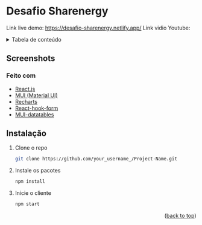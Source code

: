 # Desafio Sharenergy

Link live demo: <a href="https://desafio-sharenergy.netlify.app/">https://desafio-sharenergy.netlify.app/</a>
Link vidio Youtube: <a></a>

<details>
  <summary>Tabela de conteúdo</summary>
  <ol>
    <li>
      <a href="screenshots">Screenshots</a>
      <ul>
        <li><a href="#feito-com">Feito Com</a></li>
      </ul>
    </li>
    <li><a href="#instalação">Instalação</a></li>
     
   
  </ol>
</details>

## Screenshots

### Feito com

- [React.js](https://reactjs.org/)
- [MUI (Material UI)](https://mui.com//)
- [Recharts](https://recharts.org/)
- [React-hook-form](https://react-hook-form.com/)
- [MUI-datatables](https://github.com/gregnb/mui-datatables)

<!-- GETTING STARTED -->

## Instalação

1. Clone o repo
   ```sh
   git clone https://github.com/your_username_/Project-Name.git
   ```
2. Instale os pacotes
   ```sh
   npm install
   ```
3. Inicie o cliente
   ```sh
   npm start
   ```

<p align="right">(<a href="#top">back to top</a>)</p>
